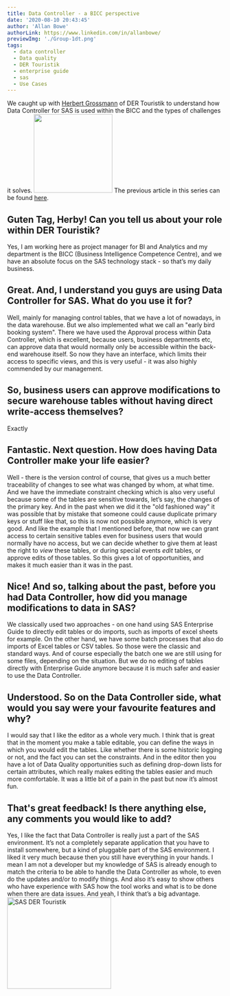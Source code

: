 ```yaml
---
title: Data Controller - a BICC perspective
date: '2020-08-10 20:43:45'
author: 'Allan Bowe'
authorLink: https://www.linkedin.com/in/allanbowe/
previewImg: './Group-1dt.png'
tags:
  - data controller
  - Data quality
  - DER Touristik
  - enterprise guide
  - sas
  - Use Cases
---
```


We caught up with <a href="https://www.linkedin.com/in/herbert-gro%C3%9Fmann-53690517a/">Herbert Grossmann</a> of DER Touristik to understand how Data Controller for SAS is used within the BICC and the types of challenges it solves. <a href="https://www.linkedin.com/in/herbert-gro%C3%9Fmann-53690517a/"><img class=" wp-image-1137 alignright" src="https://datacontroller.io/wp-content/uploads/2020/08/0-1.jpeg" alt="" width="183" height="183" /></a> The previous article in this series can be found <a href="https://datacontroller.io/data-controller-developer-perspective/">here</a>. <h2>Guten Tag, Herby! Can you tell us about your role within DER Touristik?</h2> Yes, I am working here as project manager for BI and Analytics and my department is the BICC (Business Intelligence Competence Centre), and we have an absolute focus on the SAS technology stack - so that’s my daily business. <h2>Great. And, I understand you guys are using Data Controller for SAS. What do you use it for?</h2> Well, mainly for managing control tables, that we have a lot of nowadays, in the data warehouse. But we also implemented what we call an "early bird booking system". There we have used the Approval process within Data Controller, which is excellent, because users, business departments etc, can approve data that would normally only be accessible within the back-end warehouse itself. So now they have an interface, which limits their access to specific views, and this is very useful - it was also highly commended by our management. <h2>So, business users can approve modifications to secure warehouse tables without having direct write-access themselves?</h2> Exactly <h2>Fantastic. Next question. How does having Data Controller make your life easier?</h2> Well - there is the version control of course, that gives us a much better traceability of changes to see what was changed by whom, at what time. And we have the immediate constraint checking which is also very useful because some of the tables are sensitive towards, let’s say, the changes of the primary key. And in the past when we did it the "old fashioned way" it was possible that by mistake that someone could cause duplicate primary keys or stuff like that, so this is now not possible anymore, which is very good. And like the example that I mentioned before, that now we can grant access to certain sensitive tables even for business users that would normally have no access, but we can decide whether to give them at least the right to <em>view</em> these tables, or during special events <em>edit</em> tables, or approve edits of those tables. So this gives a lot of opportunities, and makes it much easier than it was in the past. <h2>Nice! And so, talking about the past, before you had Data Controller, how did you manage modifications to data in SAS?</h2> We classically used two approaches - on one hand using SAS Enterprise Guide to directly edit tables or do imports, such as imports of excel sheets for example. On the other hand, we have some batch processes that also do imports of Excel tables or CSV tables. So those were the classic and standard ways. And of course especially the batch one we are still using for some files, depending on the situation. But we do no editing of tables directly with Enterprise Guide anymore because it is much safer and easier to use the Data Controller. <h2>Understood. So on the Data Controller side, what would you say were your favourite features and why?</h2> I would say that I like the editor as a whole very much. I think that is great that in the moment you make a table editable, you can define the ways in which you would edit the tables. Like whether there is some historic logging or not, and the fact you can set the constraints. And in the editor then you have a lot of Data Quality opportunities such as defining drop-down lists for certain attributes, which really makes editing the tables easier and much more comfortable. It was a little bit of a pain in the past but now it’s almost fun. <h2>That's great feedback! Is there anything else, any comments you would like to add?</h2> Yes, I like the fact that Data Controller is really just a part of the SAS environment. It’s not a completely separate application that you have to install somewhere, but a kind of pluggable part of the SAS environment. I liked it very much because then you still have everything in your hands. I mean I am not a developer but my knowledge of SAS is already enough to match the criteria to be able to handle the Data Controller as whole, to even do the updates and/or to modify things. And also it’s easy to show others who have experience with SAS how the tool works and what is to be done when there are data issues. And yeah, I think that’s a big advantage. <img class="wp-image-1140 aligncenter" src="https://datacontroller.io/wp-content/uploads/2020/08/Group-1dt-1.png" alt="SAS DER Touristik" width="242" height="213" />
